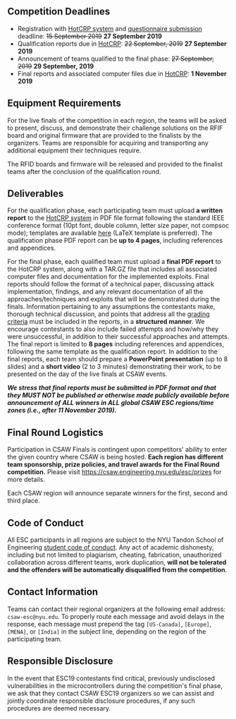 Competition Deadlines
---------------------

-   Registration with [HotCRP system](https://hotcrp.engineering.nyu.edu/) and [questionnaire submission](https://docs.google.com/forms/d/e/1FAIpQLSfjqovbDgm9xCdCUuXpAkklVygEu0hRq8sNmIKT1OzFVJ3Llw/viewform) deadline: ~~15 September 2019~~ **27 September 2019**
-   Qualification reports due in [HotCRP](https://hotcrp.engineering.nyu.edu/): ~~22 September, 2019~~ **27 September 2019**
-   Announcement of teams qualified to the final phase: ~~27 September, 2019~~ **29 September, 2019**
-   Final reports and associated computer files due in [HotCRP](https://hotcrp.engineering.nyu.edu/): **1 November 2019**

Equipment Requirements
----------------------

For the live finals of the competition in each region, the teams will be asked to present, discuss, and demonstrate their challenge solutions on the RFIF board and original firmware that are provided to the finalists by the organizers. Teams are responsible for acquiring and transporting any additional equipment their techniques require.

The RFID boards and firmware will be released and provided to the finalist teams after the conclusion of the qualification round.

Deliverables
------------

For the qualification phase, each participating team must upload **a written report** to the [HotCRP system](https://hotcrp.engineering.nyu.edu/) in PDF file format following the standard IEEE conference format (10pt font, double column, letter size paper, not compsoc mode); templates are available [here](http://www.ieee.org/conferences_events/conferences/publishing/templates.html) (LaTeX template is preferred). The qualification phase PDF report can be **up to 4 pages**, including references and appendices.


For the final phase, each qualified team must upload a **final PDF report** to the HotCRP system, along with a TAR.GZ file that includes all associated computer files and documentation for the implemented exploits. Final reports should follow the format of a technical paper, discussing attack implementation, findings, and any relevant documentation of all the approaches/techniques and exploits that will be demonstrated during the finals. Information pertaining to any assumptions the contestants make, thorough technical discussion, and points that address all the [grading criteria](challenge_description.md#grading) must be included in the reports, in a **structured manner**. We encourage contestants to also include failed attempts and how/why they were unsuccessful, in addition to their successful approaches and attempts. The final report is limited to **8 pages** including references and appendices, following the same template as the qualification report. In addition to the final reports, each team should prepare a **PowerPoint presentation** (up to 8 slides) and a **short video** (2 to 3 minutes) demonstrating their work, to be presented on the day of the live finals at CSAW events.

**_We stress that final reports must be submitted in PDF format and that they MUST NOT be published or otherwise made publicly available before announcement of ALL winners in ALL global CSAW ESC regions/time zones (i.e., after 11 November 2019)._**


Final Round Logistics
---------------------

Participation in CSAW Finals is contingent upon competitors' ability to enter the given country where CSAW is being hosted. **Each region has different team sponsorship, prize policies, and travel awards for the Final Round competition.** Please visit https://csaw.engineering.nyu.edu/esc/prizes for more details.


Each CSAW region will announce separate winners for the first, second and third place.


Code of Conduct
---------------

All ESC participants in all regions are subject to the NYU Tandon School of Engineering [student code of conduct](http://engineering.nyu.edu/life/student-affairs/code-of-conduct). Any act of academic dishonesty, including but not limited to plagiarism, cheating, fabrication, unauthorized collaboration across different teams, work duplication, **will not be tolerated and the offenders will be automatically disqualified from the competition**.


Contact Information
-------------------

Teams can contact their regional organizers at the following email address: `csaw-esc@nyu.edu`. To properly route each message and avoid delays in the response, each message must prepend the tag `[US-Canada]`, `[Europe]`, `[MENA]`, or `[India]` in the subject line, depending on the region of the participating team.


Responsible Disclosure
----------------------

In the event that ESC19 contestants find critical, previously undisclosed vulnerabilities in the microcontrollers during the competition's final phase, we ask that they contact CSAW ESC19 organizers so we can assist and jointly coordinate responsible disclosure procedures, if any such procedures are deemed necessary.
